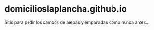 # domicilioslaplancha.github.io
Sitio para pedir los cambos de arepas y empanadas como nunca antes...
